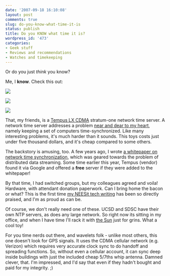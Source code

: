 ```yaml
---
date: '2007-09-18 16:10:08'
layout: post
comments: true
slug: do-you-know-what-time-it-is
status: publish
title: Do you KNOW what time it is?
wordpress_id: '473'
categories:
- Geek stuff
- Reviews and recommendations
- Watches and timekeeping
---
```


Or do you just _think_ you know?

Me, I **know**. Check this out:


![](http://www.phfactor.net/wp-pics/p1000929-wpa.jpg)




![](http://www.phfactor.net/wp-pics/p1000932-wpa.jpg)




![](http://www.phfactor.net/wp-pics/p1000931-wpa.jpg)


That, my friends, is a [Tempus LX CDMA](http://www.endruntechnologies.com/network-time-server.htm) stratum-one network time server. A network time server addresses a problem [near and dear to my heart](http://www.phfactor.net/wp/?cat=11), namely keeping a set of computers time-synchronized. Like many interesting problems, it's much harder than it sounds. This toys costs just under five thousand dollars, and it's cheap compared to some others.

The backstory is amusing, too. A few years ago, I wrote [a whitepaper on network time synchronization](http://it.nees.org/library/telepresence/network-time-synchronization.php), which was geared towards the problem of distributed data streaming. Some time earlier this year, Tempus (vendor) found it via Google and offered a **free** server if they were added to the whitepaper!

By that time, I had switched groups, but my colleagues agreed and voila! Hardware, with attendant donation paperwork. Can I bring home the bacon or what? This is the first time [my NEESit tech writing](http://it.nees.org/library/search.php?IncludeBlogs=3&Template=doculiba&search=Paul%20Hubbard&searchdoculib=%3E%3E) has been so directly praised, and I'm as proud as can be.

Of course, we don't really need one of these. UCSD and SDSC have their own NTP servers, as does any large network. So right now its sitting in my office, and when I have time I'll rack it with [the Sun](http://www.phfactor.net/wp/2007/02/21/good-toys/) just for grins. What a cool toy!

For you time nerds out there, and wavelets folk - unlike most others, this one doesn't look for GPS signals. It uses the CDMA cellular network (e.g. Verizon) which requires very accurate clock sync to do handoff and spreading functions. So, without even a cellular account, it can sync deep inside buildings with just the included cheap 5/7ths whip antenna. Damned clever, that. I'm impressed, and I'd say that even if they hadn't bought and paid for my integrity. ;)
